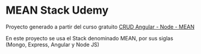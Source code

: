 # MEAN Stack Udemy

Proyecto generado a partir del curso gratuito [CRUD Angular - Node - MEAN](https://www.udemy.com/course/crud-productos-stack-mean/)

En este proyecto se usa el Stack denominado MEAN, por sus siglas (Mongo, Express, Angular y Node JS)
